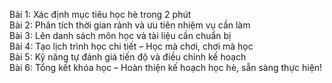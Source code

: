 Bài 1: Xác định mục tiêu học hè trong 2 phút  
Bài 2: Phân tích thời gian rảnh và ưu tiên nhiệm vụ cần làm  
Bài 3: Lên danh sách môn học và tài liệu cần chuẩn bị  
Bài 4: Tạo lịch trình học chi tiết – Học mà chơi, chơi mà học  
Bài 5: Kỹ năng tự đánh giá tiến độ và điều chỉnh kế hoạch  
Bài 6: Tổng kết khóa học – Hoàn thiện kế hoạch học hè, sẵn sàng thực hiện!